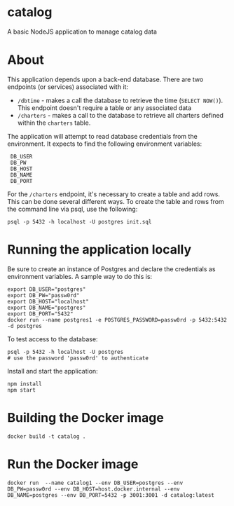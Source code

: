 # catalog
A basic NodeJS application to manage catalog data

# About
This application depends upon a back-end database. There are two endpoints (or services) associated with it:

 - `/dbtime` - makes a call the database to retrieve the time (`SELECT NOW()`). This endpoint doesn't
   require a table or any associated data
 - `/charters` - makes a call to the database to retrieve all charters defined within the `charters` table.


The application will attempt to read database credentials from the environment. It expects to find the
following environment variables:

```
 DB_USER
 DB_PW
 DB_HOST
 DB_NAME
 DB_PORT
```

For the `/charters` endpoint, it's necessary to create a table and add rows. This can be done several different
ways. To create the table and rows from the command line via psql, use the following:

```
psql -p 5432 -h localhost -U postgres init.sql
```

# Running the application locally

Be sure to create an instance of Postgres and declare the credentials as environment variables. A
sample way to do this is:

```
export DB_USER="postgres"
export DB_PW="passw0rd"
export DB_HOST="localhost"
export DB_NAME="postgres"
export DB_PORT="5432"
docker run --name postgres1 -e POSTGRES_PASSWORD=passw0rd -p 5432:5432 -d postgres

```

To test access to the database:

```
psql -p 5432 -h localhost -U postgres
# use the password 'passw0rd' to authenticate
```

Install and start the application:

```
npm install
npm start
```

# Building the Docker image

```
docker build -t catalog .
```

# Run the Docker image

```
docker run  --name catalog1 --env DB_USER=postgres --env DB_PW=passw0rd --env DB_HOST=host.docker.internal --env DB_NAME=postgres --env DB_PORT=5432 -p 3001:3001 -d catalog:latest
```